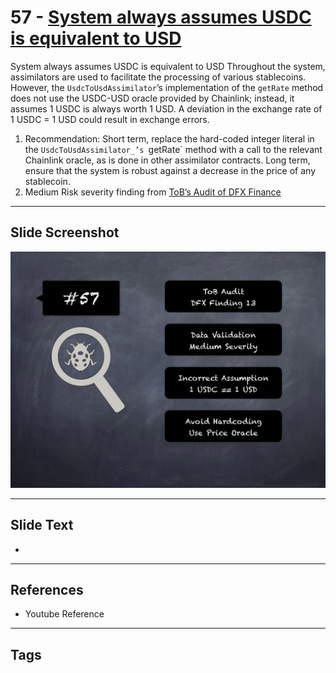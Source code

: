 
# 57 - [System always assumes USDC is equivalent to USD](./System%20always%20assumes%20USDC%20is%20equivalent%20to%20USD.md)

System always assumes USDC is equivalent to USD Throughout the system, assimilators are used to facilitate the processing of various stablecoins. However, the `UsdcToUsdAssimilator`’s implementation of the `getRate` method does not use the USDC-USD oracle provided by Chainlink; instead, it assumes 1 USDC is always worth 1 USD. A deviation in the exchange rate of 1 USDC = 1 USD could result in exchange errors.


1. Recommendation: Short term, replace the hard-coded integer literal in the `UsdcToUsdAssimilator_’s `getRate` method with a call to the relevant Chainlink oracle, as is done in other assimilator contracts. Long term, ensure that the system is robust against a decrease in the price of any stablecoin.
2. Medium Risk severity finding from [ToB’s Audit of DFX Finance](https://github.com/dfx-finance/protocol/blob/main/audits/2021-05-03-Trail_of_Bits.pdf)


___
## Slide Screenshot
![057.png](../../images/7.%20Audit%20Findings%20101/057.png)
___
## Slide Text
- 
___
## References
- Youtube Reference
___
## Tags
